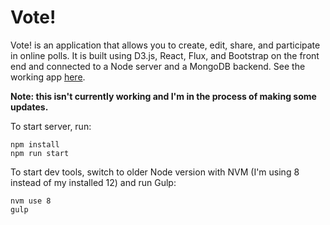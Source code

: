 # Vote!

Vote! is an application that allows you to create, edit, share, and participate in online polls. It is built using D3.js, React, Flux, and Bootstrap on the front end and connected to a Node server and a MongoDB backend. See the working app [here](https://cjwit-vote.herokuapp.com).

**Note: this isn't currently working and I'm in the process of making some updates.**

To start server, run:

```
npm install
npm run start
```

To start dev tools, switch to older Node version with NVM (I'm using 8 instead of my installed 12) and run Gulp:

```
nvm use 8
gulp
```